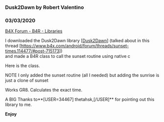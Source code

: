 ### Dusk2Dawn by Robert Valentino
### 03/03/2020
[B4X Forum - B4R - Libraries](https://www.b4x.com/android/forum/threads/114560/)

I downloaded the Dusk2Dawn library [[Dusk2Dawn](https://github.com/dmkishi/Dusk2Dawn)] (talked about in this thread [<https://www.b4x.com/android/forum/threads/sunset-times.114477/#post-715173>])  
and made a B4R class to call the sunset routine using native c  
  
Here is the class.  
  
NOTE I only added the sunset routine (all I needed) but adding the sunrise is just a clone of sunset  
  
Works GR8. Calculates the exact time.  
  
A BIG Thanks to**[USER=34467] thetahsk,[/USER]** for pointing out this library to me.  
  
**Enjoy**